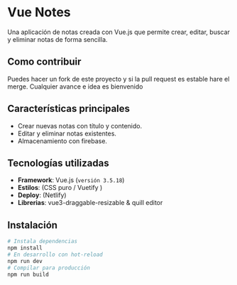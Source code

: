 # Vue Notes

Una aplicación de notas creada con Vue.js que permite crear, editar, buscar y eliminar notas de forma sencilla.

## Como contribuir
Puedes hacer un fork de este proyecto y si la pull request es estable hare el merge.
Cualquier avance e idea es bienvenido

## Características principales
- Crear nuevas notas con título y contenido.
- Editar y eliminar notas existentes.
- Almacenamiento con firebase.

## Tecnologías utilizadas
- **Framework**: Vue.js (`versión 3.5.18`)
- **Estilos**: (CSS puro / Vuetify )
- **Deploy**: (Netlify)
- **Librerias**: vue3-draggable-resizable & quill editor

## Instalación

```bash
# Instala dependencias
npm install
# En desarrollo con hot-reload
npm run dev
# Compilar para producción
npm run build
